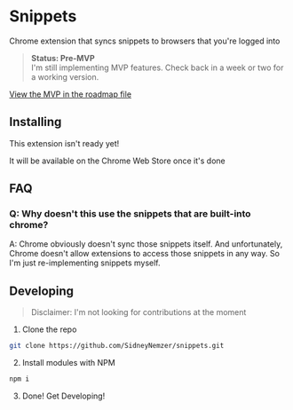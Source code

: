 # Snippets

Chrome extension that syncs snippets to browsers that you're logged into

> **Status: Pre-MVP**  
> I'm still implementing MVP features. Check back in a week or two for a working version.

[View the MVP in the roadmap file](roadmap.md)

## Installing

This extension isn't ready yet!

It will be available on the Chrome Web Store once it's done

## FAQ

### Q: Why doesn't this use the snippets that are built-into chrome?

A: Chrome obviously doesn't sync those snippets itself. And unfortunately, Chrome doesn't allow extensions to access those snippets in any way. So I'm just re-implementing snippets myself.

## Developing

> Disclaimer: I'm not looking for contributions at the moment

1. Clone the repo

```bash
git clone https://github.com/SidneyNemzer/snippets.git
```

2. Install modules with NPM

```bash
npm i
```

3. Done! Get Developing!
